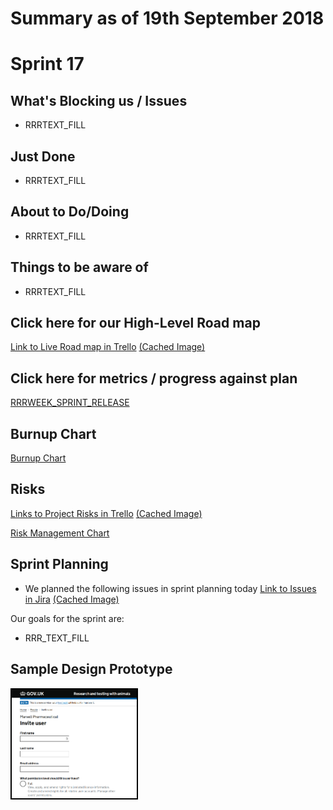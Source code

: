 # Summary as of 19th September 2018

# Sprint 17
 
## What's Blocking us / Issues
* RRRTEXT_FILL

## Just Done
* RRRTEXT_FILL

## About to Do/Doing
* RRRTEXT_FILL

## Things to be aware of
* RRRTEXT_FILL
## Click here for our High-Level Road map
[Link to Live Road map in Trello](https://trello.com/b/gDQdE01u/asl-roadmap)    [\(Cached Image\)](graphs/ASLRoadMap19092018.jpg)

## Click here for metrics / progress against plan
[RRRWEEK_SPRINT_RELEASE](graphs/progress19092018.png)

## Burnup Chart

[Burnup Chart](graphs/burnup19092018.svg)

## Risks
[Links to Project Risks in Trello](https://trello.com/b/VuFuCL7t/risk-register-and-kpis-asl-delivery)    [\(Cached Image\)](graphs/ASLRiskRegister19092018.jpg)

[Risk Management Chart](graphs/risk19092018.png)

## Sprint Planning
* We planned the following issues in sprint planning today [Link to Issues in Jira](https://jira.digital.homeoffice.gov.uk/secure/RapidBoard.jspa?rapidView=261)    [\(Cached Image\)](graphs/sprint19092018.png)

Our goals for the sprint are:
* RRR_TEXT_FILL
## Sample Design Prototype
<a href="https://public-ui.notprod.asl.homeoffice.gov.uk/"><img src="graphs/proto2_22082018.png" alt="HTML5 Icon" width="200" style="border:2px solid black"></a>

